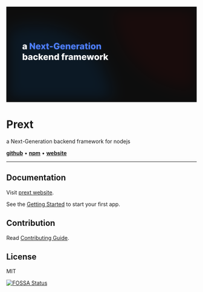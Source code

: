 [![img](.github/assets/icon-v3.svg)](https://github.com/do4ng/prext)

# Prext

a Next-Generation backend framework for nodejs

[**github**](https://github.com/do4ng/prext) • [**npm**](https://npmjs.com/package/prext) • [**website**](https://prext.netlify.app/)

---

## Documentation

Visit [prext website](https://prext.netlify.app/).

See the [Getting Started](https://prext.netlify.app/guide/getting-started) to start your first app.

## Contribution

Read [Contributing Guide](https://prext.netlify.app/guide/contributing).

## License

MIT

[![FOSSA Status](https://app.fossa.com/api/projects/git%2Bgithub.com%2Fdo4ng%2Fprext.svg?type=large)](https://app.fossa.com/projects/git%2Bgithub.com%2Fdo4ng%2Fprext?ref=badge_large)
